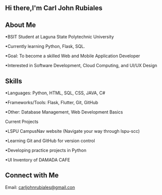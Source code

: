 ## Hi there,I'm Carl John Rubiales

## About Me

•BSIT Student at Laguna State Polytechnic University

•Currently learning Python, Flask, SQL.

•Goal: To become a skilled Web and Mobile Application Developer

•Interested in Software Development, Cloud Computing, and UI/UX Design

## Skills

•Languages: Python, HTML, SQL, CSS, JAVA, C#

•Frameworks/Tools: Flask, Flutter, Git, GitHub

•Other: Database Management, Web Development Basics

Current Projects

•LSPU CampusNav website (Navigate your way through lspu-scc)

•Learning Git and GitHub for version control 

•Developing practice projects in Python

•UI Inventory of DAMADA CAFE

## Connect with Me
Email: carljohnrubiales@gmail.con
